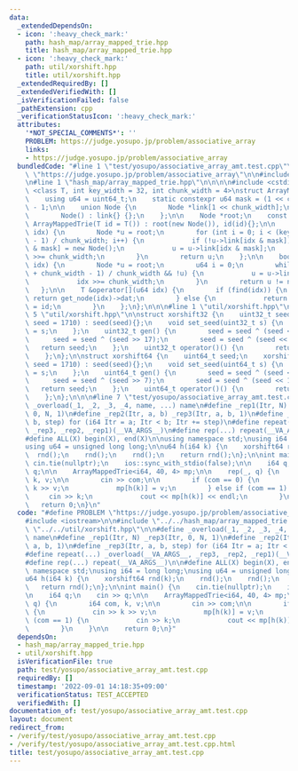 ```yaml
---
data:
  _extendedDependsOn:
  - icon: ':heavy_check_mark:'
    path: hash_map/array_mapped_trie.hpp
    title: hash_map/array_mapped_trie.hpp
  - icon: ':heavy_check_mark:'
    path: util/xorshift.hpp
    title: util/xorshift.hpp
  _extendedRequiredBy: []
  _extendedVerifiedWith: []
  _isVerificationFailed: false
  _pathExtension: cpp
  _verificationStatusIcon: ':heavy_check_mark:'
  attributes:
    '*NOT_SPECIAL_COMMENTS*': ''
    PROBLEM: https://judge.yosupo.jp/problem/associative_array
    links:
    - https://judge.yosupo.jp/problem/associative_array
  bundledCode: "#line 1 \"test/yosupo/associative_array_amt.test.cpp\"\n#define PROBLEM\
    \ \"https://judge.yosupo.jp/problem/associative_array\"\n\n#include <iostream>\n\
    \n#line 1 \"hash_map/array_mapped_trie.hpp\"\n\n\n\n#include <cstdint>\n\ntemplate\
    \ <class T, int key_width = 32, int chunk_width = 4>\nstruct ArrayMappedTrie {\n\
    \    using u64 = uint64_t;\n    static constexpr u64 mask = (1 << chunk_width)\
    \ - 1;\n\n    union Node {\n        Node *link[1 << chunk_width];\n        T dat;\n\
    \        Node() : link{} {};\n    };\n\n    Node *root;\n    const T id;\n   \
    \ ArrayMappedTrie(T id = T()) : root(new Node()), id(id){};\n\n    Node *get_node(u64\
    \ idx) {\n        Node *u = root;\n        for (int i = 0; i < (key_width + chunk_width\
    \ - 1) / chunk_width; i++) {\n            if (!u->link[idx & mask]) u->link[idx\
    \ & mask] = new Node();\n            u = u->link[idx & mask];\n            idx\
    \ >>= chunk_width;\n        }\n        return u;\n    };\n\n    bool find(u64\
    \ idx) {\n        Node *u = root;\n        u64 i = 0;\n        while (i < (key_width\
    \ + chunk_width - 1) / chunk_width && !u) {\n            u = u->link[idx & mask];\n\
    \            idx >>= chunk_width;\n        }\n        return u != nullptr;\n \
    \   };\n\n    T &operator[](u64 idx) {\n        if (find(idx)) {\n           \
    \ return get_node(idx)->dat;\n        } else {\n            return get_node(idx)->dat\
    \ = id;\n        }\n    };\n};\n\n\n#line 1 \"util/xorshift.hpp\"\n\n\n\n#line\
    \ 5 \"util/xorshift.hpp\"\n\nstruct xorshift32 {\n    uint32_t seed;\n    xorshift32(uint32_t\
    \ seed = 1710) : seed(seed){};\n    void set_seed(uint32_t s) {\n        seed\
    \ = s;\n    };\n    uint32_t gen() {\n        seed = seed ^ (seed << 13);\n  \
    \      seed = seed ^ (seed >> 17);\n        seed = seed ^ (seed << 5);\n     \
    \   return seed;\n    };\n    uint32_t operator()() {\n        return gen();\n\
    \    };\n};\n\nstruct xorshift64 {\n    uint64_t seed;\n    xorshift64(uint64_t\
    \ seed = 1710) : seed(seed){};\n    void set_seed(uint64_t s) {\n        seed\
    \ = s;\n    };\n    uint64_t gen() {\n        seed = seed ^ (seed << 13);\n  \
    \      seed = seed ^ (seed >> 7);\n        seed = seed ^ (seed << 17);\n     \
    \   return seed;\n    };\n    uint64_t operator()() {\n        return gen();\n\
    \    };\n};\n\n\n#line 7 \"test/yosupo/associative_array_amt.test.cpp\"\n\n#define\
    \ _overload(_1, _2, _3, _4, name, ...) name\n#define _rep1(Itr, N) _rep3(Itr,\
    \ 0, N, 1)\n#define _rep2(Itr, a, b) _rep3(Itr, a, b, 1)\n#define _rep3(Itr, a,\
    \ b, step) for (i64 Itr = a; Itr < b; Itr += step)\n#define repeat(...) _overload(__VA_ARGS__,\
    \ _rep3, _rep2, _rep1)(__VA_ARGS__)\n#define rep(...) repeat(__VA_ARGS__)\n\n\
    #define ALL(X) begin(X), end(X)\n\nusing namespace std;\nusing i64 = long long;\n\
    using u64 = unsigned long long;\n\nu64 h(i64 k) {\n    xorshift64 rnd(k);\n  \
    \  rnd();\n    rnd();\n    rnd();\n    return rnd();\n};\n\nint main() {\n   \
    \ cin.tie(nullptr);\n    ios::sync_with_stdio(false);\n\n    i64 q;\n    cin >>\
    \ q;\n\n    ArrayMappedTrie<i64, 40, 4> mp;\n\n    rep(_, q) {\n        i64 com,\
    \ k, v;\n\n        cin >> com;\n\n        if (com == 0) {\n            cin >>\
    \ k >> v;\n            mp[h(k)] = v;\n        } else if (com == 1) {\n       \
    \     cin >> k;\n            cout << mp[h(k)] << endl;\n        }\n    }\n\n \
    \   return 0;\n}\n"
  code: "#define PROBLEM \"https://judge.yosupo.jp/problem/associative_array\"\n\n\
    #include <iostream>\n\n#include \"../../hash_map/array_mapped_trie.hpp\"\n#include\
    \ \"../../util/xorshift.hpp\"\n\n#define _overload(_1, _2, _3, _4, name, ...)\
    \ name\n#define _rep1(Itr, N) _rep3(Itr, 0, N, 1)\n#define _rep2(Itr, a, b) _rep3(Itr,\
    \ a, b, 1)\n#define _rep3(Itr, a, b, step) for (i64 Itr = a; Itr < b; Itr += step)\n\
    #define repeat(...) _overload(__VA_ARGS__, _rep3, _rep2, _rep1)(__VA_ARGS__)\n\
    #define rep(...) repeat(__VA_ARGS__)\n\n#define ALL(X) begin(X), end(X)\n\nusing\
    \ namespace std;\nusing i64 = long long;\nusing u64 = unsigned long long;\n\n\
    u64 h(i64 k) {\n    xorshift64 rnd(k);\n    rnd();\n    rnd();\n    rnd();\n \
    \   return rnd();\n};\n\nint main() {\n    cin.tie(nullptr);\n    ios::sync_with_stdio(false);\n\
    \n    i64 q;\n    cin >> q;\n\n    ArrayMappedTrie<i64, 40, 4> mp;\n\n    rep(_,\
    \ q) {\n        i64 com, k, v;\n\n        cin >> com;\n\n        if (com == 0)\
    \ {\n            cin >> k >> v;\n            mp[h(k)] = v;\n        } else if\
    \ (com == 1) {\n            cin >> k;\n            cout << mp[h(k)] << endl;\n\
    \        }\n    }\n\n    return 0;\n}"
  dependsOn:
  - hash_map/array_mapped_trie.hpp
  - util/xorshift.hpp
  isVerificationFile: true
  path: test/yosupo/associative_array_amt.test.cpp
  requiredBy: []
  timestamp: '2022-09-01 14:18:35+09:00'
  verificationStatus: TEST_ACCEPTED
  verifiedWith: []
documentation_of: test/yosupo/associative_array_amt.test.cpp
layout: document
redirect_from:
- /verify/test/yosupo/associative_array_amt.test.cpp
- /verify/test/yosupo/associative_array_amt.test.cpp.html
title: test/yosupo/associative_array_amt.test.cpp
---
```

